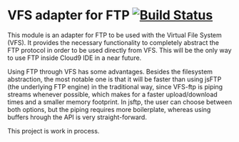 # VFS adapter for FTP [![Build Status](https://secure.travis-ci.org/c9/vfs-ftp.png?branch=master)](https://travis-ci.org/c9/vfs-ftp)

This module is an adapter for FTP to be used with the Virtual File System (VFS).
It provides the necessary functionality to completely abstract the FTP protocol in
order to be used directly from VFS. This will be the only way to use FTP inside
Cloud9 IDE in a near future.

Using FTP through VFS has some advantages. Besides the filesystem abstraction, the
most notable one is that it will be faster than using jsFTP (the underlying FTP engine)
in the traditional way, since VFS-ftp is piping streams whenever possible, which
makes for a faster upload/download times and a smaller memory footprint. In jsftp,
the user can choose between both options, but the piping requires more boilerplate,
whereas using buffers hrough the API is very straight-forward.

This project is work in process.